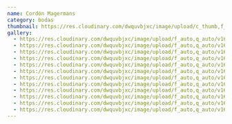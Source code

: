 ```yaml
---
name: Cordón Magermans
category: bodas
thumbnail: https://res.cloudinary.com/dwquvbjxc/image/upload/c_thumb,f_auto,g_center,h_500,q_auto,w_300/v1677729040/DSC04486_ilmp0x.jpg
gallery:
  - https://res.cloudinary.com/dwquvbjxc/image/upload/f_auto,q_auto/v1677728607/DSC03676_fhgvau.jpg
  - https://res.cloudinary.com/dwquvbjxc/image/upload/f_auto,q_auto/v1677728700/DSC03828_shiruz.jpg
  - https://res.cloudinary.com/dwquvbjxc/image/upload/f_auto,q_auto/v1677728741/DSC04004_q9ptxx.jpg
  - https://res.cloudinary.com/dwquvbjxc/image/upload/f_auto,q_auto/v1677728827/DSC04344_kc5gey.jpg
  - https://res.cloudinary.com/dwquvbjxc/image/upload/f_auto,q_auto/v1677728871/DSC06003_lejycc.jpg
  - https://res.cloudinary.com/dwquvbjxc/image/upload/f_auto,q_auto/v1677728937/DSC05079_qlcjxw.jpg
  - https://res.cloudinary.com/dwquvbjxc/image/upload/f_auto,q_auto/v1677728960/DSC05211_yshwv8.jpg
  - https://res.cloudinary.com/dwquvbjxc/image/upload/f_auto,q_auto/v1677729040/DSC04486_ilmp0x.jpg
  - https://res.cloudinary.com/dwquvbjxc/image/upload/f_auto,q_auto/v1677729042/DSC04598_zjciid.jpg
  - https://res.cloudinary.com/dwquvbjxc/image/upload/f_auto,q_auto/v1677728044/DSC04589_l5fxzn.jpg
  - https://res.cloudinary.com/dwquvbjxc/image/upload/f_auto,q_auto/v1677729043/DSC04617_yah03h.jpg
  - https://res.cloudinary.com/dwquvbjxc/image/upload/f_auto,q_auto/v1677729046/DSC04508_ebkkaf.jpg
---
```

